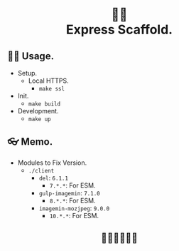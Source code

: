 <h1 align="center">
🧘‍♂️<br>
Express Scaffold.
</h1>

## 🧎‍♂️ Usage.

- Setup.
  - Local HTTPS.
    - `make ssl`
- Init.
  - `make build`
- Development.
  - `make up`

## 👓 Memo.

- Modules to Fix Version.
  - `./client`
    - `del`: `6.1.1`
      - `7.*.*`: For ESM.
    - `gulp-imagemin`: `7.1.0`
      - `8.*.*`: For ESM.
    - `imagemin-mozjpeg`: `9.0.0`
      - `10.*.*`: For ESM.

<h2 align="center">🚶‍♂️🚶‍♂️🚶‍♂️</h2>

